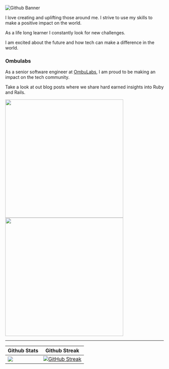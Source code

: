 ![Github Banner](https://github.com/fbuys/fbuys/assets/3785596/c78935a6-ea76-4b21-9325-b909d6441cb0)

I love creating and uplifting those around me. I strive to use my skills to make a positive impact on the world.

As a life long learner I constantly look for new challenges.

I am excited about the future and how tech can make a difference in the world.

### Ombulabs

As a senior software engineer at [OmbuLabs](https://www.ombulabs.com/), I am proud to be making an impact on the tech community. 

Take a look at out blog posts where we share hard earned insights into Ruby and Rails.

<a href="[https://github.com/fbuys/fbuys](https://www.ombulabs.com/blog)">
  <img src="https://github.com/fbuys/fbuys/assets/3785596/635197b7-780a-471c-a806-6b627a2340da" width="375" />
</a>
<a href="[https://github.com/fbuys/fbuys](https://www.fastruby.io/blog)">
  <img src="https://github.com/fbuys/fbuys/assets/3785596/8acb427b-1147-4e70-ad80-6a6e2748dcb4" width="375" />
</a>


---

| Github Stats | Github Streak |
|-|-|
| <a href="https://github.com/fbuys/fbuys"> <img align="center" src="https://github-readme-stats.vercel.app/api?username=fbuys&show_icons=true&theme=dark" /> </a> | [![GitHub Streak](https://streak-stats.demolab.com?user=fbuys&theme=dark&exclude_days=Sun%2CSat)]([https://git.io/streak-stats](https://github.com/fbuys/fbuys)) |



<!--
**fbuys/fbuys** is a ✨ _special_ ✨ repository because its `README.md` (this file) appears on your GitHub profile.

Here are some ideas to get you started:

- 🔭 I’m currently working on ...
- 🌱 I’m currently learning ...
- 👯 I’m looking to collaborate on ...
- 🤔 I’m looking for help with ...
- 💬 Ask me about ...
- 📫 How to reach me: ...
- 😄 Pronouns: ...
- ⚡ Fun fact: ...
-->

